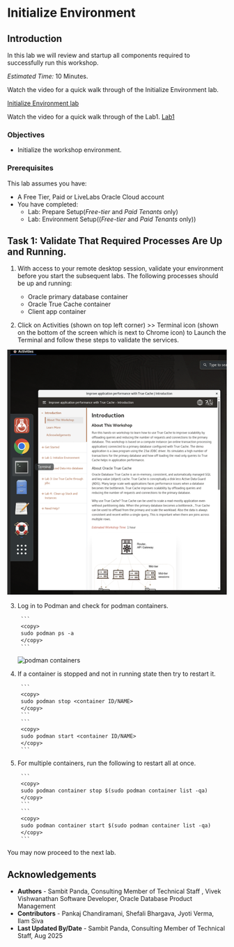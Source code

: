 # Initialize Environment

## Introduction

In this lab we will review and startup all components required to successfully run this workshop.

*Estimated Time:* 10 Minutes.

Watch the video for a quick walk through of the Initialize Environment lab.

[Initialize Environment lab](youtube:e3EXx3BMhec)

Watch the video for a quick walk through of the Lab1.
[Lab1](videohub:1_2ee2tbuw) 

### Objectives
- Initialize the workshop environment.

### Prerequisites
This lab assumes you have:
- A Free Tier, Paid or LiveLabs Oracle Cloud account
- You have completed:
    - Lab: Prepare Setup(*Free-tier* and *Paid Tenants* only)
    - Lab: Environment Setup((*Free-tier* and *Paid Tenants* only))

## Task 1: Validate That Required Processes Are Up and Running.
1. With access to your remote desktop session, validate your environment before you start the subsequent labs. The following processes should be up and running:

    - Oracle primary database container
    - Oracle True Cache  container
    - Client app container

2.  Click on Activities (shown on top left corner) >> Terminal icon (shown on the bottom of the screen which is next to Chrome icon) to Launch the Terminal and follow these steps to validate the services.

![activities_terminal_icon](images/activities_terminal_icon.png " ")

3. Log in to Podman and check for podman containers.

        ```
        <copy>
        sudo podman ps -a
        </copy>
        ```
    ![podman containers](https://oracle-livelabs.github.io/database/truecache/initialize-environment/images/truecache-podman.png " ")

4. If a container is stopped and not in running state then try to restart it.

        ```
        <copy>
        sudo podman stop <container ID/NAME>
        </copy>
        ```
        ```
        <copy>
        sudo podman start <container ID/NAME>
        </copy>
        ```
5. For multiple containers, run the following to restart all at once.

        ```
        <copy>
        sudo podman container stop $(sudo podman container list -qa)
        </copy>
        ```
        ```
        <copy>
        sudo podman container start $(sudo podman container list -qa)
        </copy>
        ```

You may now proceed to the next lab.

## Acknowledgements
* **Authors** - Sambit Panda, Consulting Member of Technical Staff , Vivek Vishwanathan Software Developer, Oracle Database Product Management
* **Contributors** - Pankaj Chandiramani, Shefali Bhargava, Jyoti Verma, Ilam Siva
* **Last Updated By/Date** - Sambit Panda, Consulting Member of Technical Staff, Aug 2025


